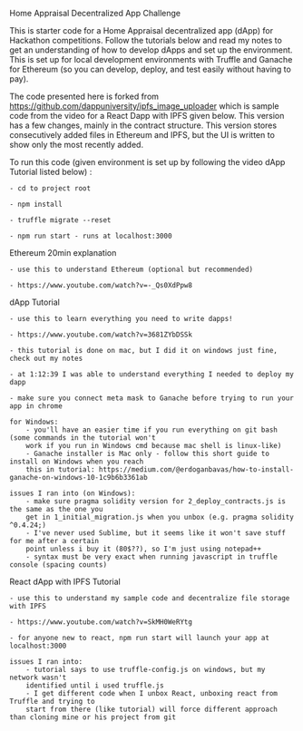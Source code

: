 Home Appraisal Decentralized App Challenge

This is starter code for a Home Appraisal decentralized app (dApp) for Hackathon competitions. 
Follow the tutorials below and read my notes to get an understanding of how to develop dApps
and set up the environment. This is set up for local development environments with Truffle and 
Ganache for Ethereum (so you can develop, deploy, and test easily without having to pay). 

The code presented here is forked from https://github.com/dappuniversity/ipfs_image_uploader which is sample code
from the video for a React Dapp with IPFS given below. This version has a few changes, mainly in the contract
structure. This version stores consecutively added files in Ethereum and IPFS, but the UI is written to show only 
the most recently added.

To run this code (given environment is set up by following the video dApp Tutorial listed below) :

	- cd to project root
	
	- npm install
	
	- truffle migrate --reset
	
	- npm run start - runs at localhost:3000


Ethereum 20min explanation 

	- use this to understand Ethereum (optional but recommended)
	
	- https://www.youtube.com/watch?v=-_Qs0XdPpw8

dApp Tutorial 

	- use this to learn everything you need to write dapps!
	
	- https://www.youtube.com/watch?v=3681ZYbDSSk
	
	- this tutorial is done on mac, but I did it on windows just fine, check out my notes
	
	- at 1:12:39 I was able to understand everything I needed to deploy my dapp 
	
	- make sure you connect meta mask to Ganache before trying to run your app in chrome

	for Windows:
		- you'll have an easier time if you run everything on git bash (some commands in the tutorial won't 
		work if you run in Windows cmd because mac shell is linux-like)
		- Ganache installer is Mac only - follow this short guide to install on Windows when you reach 
		this in tutorial: https://medium.com/@erdoganbavas/how-to-install-ganache-on-windows-10-1c9b6b3361ab

	issues I ran into (on Windows):
		- make sure pragma solidity version for 2_deploy_contracts.js is the same as the one you 
		get in 1_initial_migration.js when you unbox (e.g. pragma solidity ^0.4.24;)
		- I've never used Sublime, but it seems like it won't save stuff for me after a certain 
		point unless i buy it (80$??), so I'm just using notepad++
		- syntax must be very exact when running javascript in truffle console (spacing counts)

React dApp with IPFS Tutorial 
	
	- use this to understand my sample code and decentralize file storage with IPFS
	
	- https://www.youtube.com/watch?v=SkMH0WeRYtg
	
	- for anyone new to react, npm run start will launch your app at localhost:3000

	issues I ran into:
		- tutorial says to use truffle-config.js on windows, but my network wasn't 
		identified until i used truffle.js
		- I get different code when I unbox React, unboxing react from Truffle and trying to 
		start from there (like tutorial) will force different approach than cloning mine or his project from git
	




